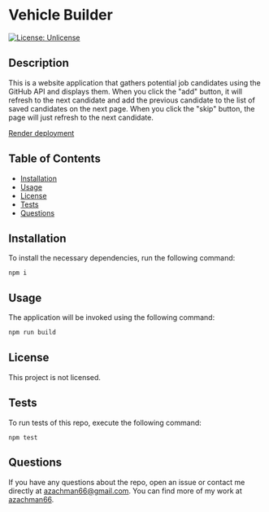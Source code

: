  # Vehicle Builder

 [![License: Unlicense](https://img.shields.io/badge/license-Unlicense-blue.svg)](http://unlicense.org/)

## Description

This is a website application that gathers potential job candidates using the GitHub API and displays them. When you click the "add" button, it will refresh to the next candidate and add the previous candidate to the list of saved candidates on the next page. When you click the "skip" button, the page will just refresh to the next candidate.

[Render deployment](https://candidate-search-ofr2.onrender.com)

## Table of Contents
  - [Installation](#installation)
  - [Usage](#usage)
  - [License](#license)
  - [Tests](#tests)
  - [Questions](#questions)

## Installation
  To install the necessary dependencies, run the following command:
  ```
  npm i
  ```

## Usage

The application will be invoked using the following command:

```bash
npm run build
```

## License

This project is not licensed.
  

## Tests
 To run tests of this repo, execute the following command:
  ```
  npm test
  ```
  
  ## Questions
  If you have any questions about the repo, open an issue or contact me directly at [azachman66@gmail.com](mailto:azachman66@gmail.com).
  You can find more of my work at [azachman66](https://github.com/azachman66).
